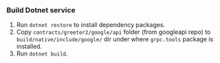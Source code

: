 ### Build Dotnet service

1. Run `dotnet restore` to install dependency packages.
2. Copy `contracts/greeter2/google/api` folder (from googleapi repo) to `build/native/include/google/` dir under where `grpc.tools` package is installed.
3. Run `dotnet build`.
